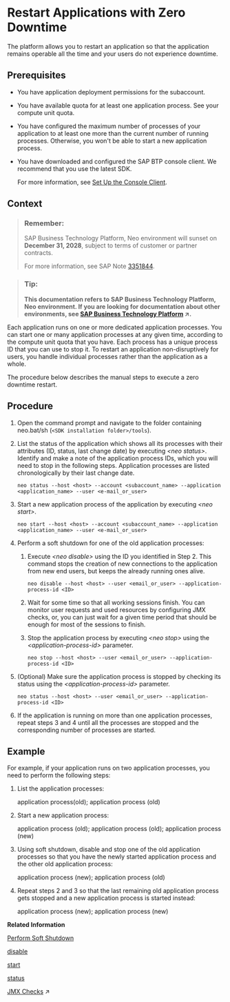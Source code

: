 <!-- loiodeadcc45382c4b8bb369010813e07d5b -->

# Restart Applications with Zero Downtime

The platform allows you to restart an application so that the application remains operable all the time and your users do not experience downtime.



<a name="loiodeadcc45382c4b8bb369010813e07d5b__prereq_b1j_4ys_qsb"/>

## Prerequisites

-   You have application deployment permissions for the subaccount.

-   You have available quota for at least one application process. See your compute unit quota.

-   You have configured the maximum number of processes of your application to at least one more than the current number of running processes. Otherwise, you won't be able to start a new application process.

-   You have downloaded and configured the SAP BTP console client. We recommend that you use the latest SDK.

    For more information, see [Set Up the Console Client](../30-development-neo/set-up-the-console-client-7613dee.md).




## Context

> ### Remember:  
> SAP Business Technology Platform, Neo environment will sunset on **December 31, 2028**, subject to terms of customer or partner contracts.
> 
> For more information, see SAP Note [3351844](https://me.sap.com/notes/3351844).

> ### Tip:  
> **This documentation refers to SAP Business Technology Platform, Neo environment. If you are looking for documentation about other environments, see [SAP Business Technology Platform](https://help.sap.com/viewer/65de2977205c403bbc107264b8eccf4b/Cloud/en-US/6a2c1ab5a31b4ed9a2ce17a5329e1dd8.html "SAP Business Technology Platform (SAP BTP) is an integrated offering comprised of the following technology portfolios: application development; process automation; integration; data, analytics, and enterprise planning; artificial intelligence. The platform offers users the ability to turn data into business value, compose end-to-end business processes, connect entire IT landscapes, and personalize, build and extend SAP applications. This reduces the overall total cost of ownership maintaining SAP landscapes and third-party software across end-to-end business processes.") :arrow_upper_right:.**

Each application runs on one or more dedicated application processes. You can start one or many application processes at any given time, according to the compute unit quota that you have. Each process has a unique process ID that you can use to stop it. To restart an application non-disruptively for users, you handle individual processes rather than the application as a whole.

The procedure below describes the manual steps to execute a zero downtime restart.



## Procedure

1.  Open the command prompt and navigate to the folder containing neo.bat/sh \(`<SDK installation folder>/tools`\).

2.  List the status of the application which shows all its processes with their attributes \(ID, status, last change date\) by executing *<neo status\>*. Identify and make a note of the application process IDs, which you will need to stop in the following steps. Application processes are listed chronologically by their last change date.

    ```
    neo status --host <host> --account <subaccount_name> --application <application_name> --user <e-mail_or_user>
    ```

3.  Start a new application process of the application by executing *<neo start\>*.

    ```
    neo start --host <host> --account <subaccount_name> --application <application_name> --user <e-mail_or_user>
    ```

4.  Perform a soft shutdown for one of the old application processes:

    1.  Execute *<neo disable\>* using the ID you identified in Step 2. This command stops the creation of new connections to the application from new end users, but keeps the already running ones alive.

        ```
        neo disable --host <host> --user <email_or_user> --application-process-id <ID>  
        ```

    2.  Wait for some time so that all working sessions finish. You can monitor user requests and used resources by configuring JMX checks, or, you can just wait for a given time period that should be enough for most of the sessions to finish.

    3.  Stop the application process by executing *<neo stop\>* using the *<application-process-id\>* parameter.

        ```
        neo stop --host <host> --user <email_or_user> --application-process-id <ID>
        ```


5.  \(Optional\) Make sure the application process is stopped by checking its status using the *<application-process-id\>* parameter.

    ```
    neo status --host <host> --user <email_or_user> --application-process-id <ID>
    ```

6.  If the application is running on more than one application processes, repeat steps 3 and 4 until all the processes are stopped and the corresponding number of processes are started.




## Example

For example, if your application runs on two application processes, you need to perform the following steps:

1.  List the application processes:

    application process\(old\); application process \(old\)

2.  Start a new application process:

    application process \(old\); application process \(old\); application process \(new\)

3.  Using soft shutdown, disable and stop one of the old application processes so that you have the newly started application process and the other old application process:

    application process \(new\); application process \(old\)

4.  Repeat steps 2 and 3 so that the last remaining old application process gets stopped and a new application process is started instead:

    application process \(new\); application process \(new\)


**Related Information**  


[Perform Soft Shutdown](perform-soft-shutdown-17e8e96.md "Soft shutdown enables an operator to stop an application or application process in a way that no data is lost. Using soft shutdown gives sufficient time to finish serving end user requests or background jobs.")

[disable](disable-59fedc1.md "This command stops the creation of new connections to an application or application process, but keeps the already running sessions alive. You can check if an application or application process has been disabled by executing the status command.")

[start](start-cc417d7.md "Starts a deployed application in order to make it available for customers. In case the application is already started, the command starts an additional application process if the quota for maximum allowed number of application processes is not exceeded.")

[status](status-d4f6592.md "You can check the current status of an application or application process. The command lists all application processes with their IDs, state, last change date sorted chronologically, and runtime information.")

[JMX Checks](https://help.sap.com/viewer/64f7d2b06c6b40a9b3097860c5930641/Cloud/en-US/ef5c05a713154945b347f87b54446c2b.html "Registering JMX checks for SAP Monitoring service allows alerting on any metric that is based on JMX MBean attribute.") :arrow_upper_right:


